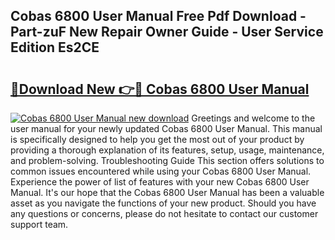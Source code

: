 ## Cobas 6800 User Manual Free Pdf Download - Part-zuF New Repair Owner Guide - User Service Edition Es2CE

# <h2><a href="http://bc13572.oget.top/?id=Cobas+6800+User+Manual">🔗Download New 👉🔴 Cobas 6800 User Manual</a></h2>

[![Cobas 6800 User Manual new download](https://i.imgur.com/5g1atiW.png)](http://bc13572.oget.top/?id=Cobas+6800+User+Manual)
Greetings and welcome to the user manual for your newly updated Cobas 6800 User Manual. This manual is specifically designed to help you get the most out of your product by providing a thorough explanation of its features, setup, usage, maintenance, and problem-solving. Troubleshooting Guide This section offers solutions to common issues encountered while using your Cobas 6800 User Manual. Experience the power of list of features with your new Cobas 6800 User Manual. It's our hope that the Cobas 6800 User Manual has been a valuable asset as you navigate the functions of your new product. Should you have any questions or concerns, please do not hesitate to contact our customer support team.
